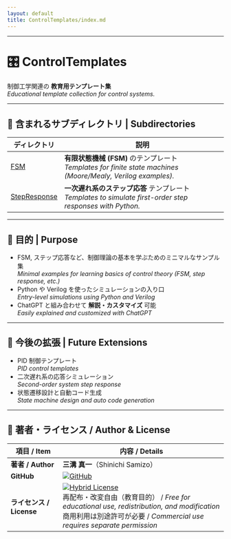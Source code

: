 ```yaml
---
layout: default
title: ControlTemplates/index.md
---
```


---

# 🎛 ControlTemplates

制御工学関連の **教育用テンプレート集**  
*Educational template collection for control systems.*

---

## 📂 含まれるサブディレクトリ | Subdirectories

| ディレクトリ | 説明 |
|--------------|------|
| [FSM](./FSM) | **有限状態機械 (FSM)** のテンプレート<br>*Templates for finite state machines (Moore/Mealy, Verilog examples).* |
| [StepResponse](./StepResponse) | **一次遅れ系のステップ応答** テンプレート<br>*Templates to simulate first-order step responses with Python.* |

---

## 🎯 目的 | Purpose
- FSM, ステップ応答など、制御理論の基本を学ぶためのミニマルなサンプル集  
  *Minimal examples for learning basics of control theory (FSM, step response, etc.)*  
- Python や Verilog を使ったシミュレーションの入り口  
  *Entry-level simulations using Python and Verilog*  
- ChatGPT と組み合わせて **解説・カスタマイズ** 可能  
  *Easily explained and customized with ChatGPT*  

---

## 📝 今後の拡張 | Future Extensions
- PID 制御テンプレート  
  *PID control templates*  
- 二次遅れ系の応答シミュレーション  
  *Second-order system step response*  
- 状態遷移設計と自動コード生成  
  *State machine design and auto code generation*

---

## 👤 **著者・ライセンス / Author & License**

| **項目 / Item** | **内容 / Details** |
|-----------------|--------------------|
| **著者 / Author** | **三溝 真一**（Shinichi Samizo） |
| **GitHub** | [![GitHub](https://img.shields.io/badge/GitHub-Samizo--AITL-blue?style=for-the-badge&logo=github)](https://github.com/Samizo-AITL) |
| **ライセンス / License** | [![Hybrid License](https://img.shields.io/badge/license-Hybrid-blueviolet?style=for-the-badge)](../#-ライセンス--license) <br> 再配布・改変自由（教育目的） / *Free for educational use, redistribution, and modification* <br> 商用利用は別途許可が必要 / *Commercial use requires separate permission* |

